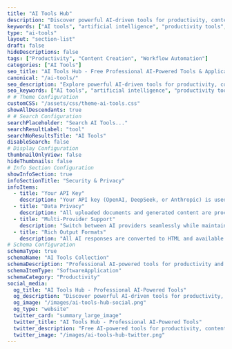 ```yaml
---
title: "AI Tools Hub"
description: "Discover powerful AI-driven tools for productivity, content creation, resumes, and professional dev. Free online AI tools to enhance workflow."
keywords: ["AI tools", "artificial intelligence", "productivity tools", "AI-powered applications", "resume builder", "content generator", "document summarizer", "free AI tools", "professional tools", "workflow automation"]
type: "ai-tools"
layout: "section-list"
draft: false
hideDescriptions: false
tags: ["Productivity", "Content Creation", "Workflow Automation"]
categories: ["AI Tools"]
seo_title: "AI Tools Hub - Free Professional AI-Powered Tools & Applications"
canonical: "/ai-tools/"
seo_description: "Explore powerful AI-driven tools for productivity, content creation, resume building, and professional development. Free online AI tools to enhance your workflow."
seo_keywords: ["AI tools", "artificial intelligence", "productivity tools", "AI-powered applications", "resume builder", "content generator", "document summarizer", "free AI tools", "professional tools", "workflow automation"]
# # Theme Configuration
customCSS: "/assets/css/theme-ai-tools.css"
showAllDescendants: true
# # Search Configuration
searchPlaceholder: "Search AI Tools..."
searchResultLabel: "tool"
searchNoResultsTitle: "AI Tools"
disableSearch: false
# Display Configuration
thumbnailOnlyView: false
hideThumbnails: false
# Info Section Configuration
showInfoSection: true
infoSectionTitle: "Security & Privacy"
infoItems:
  - title: "Your API Key"
    description: "Your API key (OpenAI, DeepSeek, or Anthropic) is used only for the current session and is never stored."
  - title: "Data Privacy"
    description: "All uploaded documents and generated content are processed securely and not retained after your session."
  - title: "Multi-Provider Support"
    description: "Switch between AI providers seamlessly while maintaining the same security standards across all services."
  - title: "Rich Output Formats"
    description: "All AI responses are converted to HTML and available for download in Markdown, HTML, and MD formats."
# Schema Configuration
schemaType: true
schemaName: "AI Tools Collection"
schemaDescription: "Professional AI-powered tools for productivity and workflow enhancement"
schemaItemType: "SoftwareApplication"
schemaCategory: "Productivity"
social_media:
  og_title: "AI Tools Hub - Professional AI-Powered Tools"
  og_description: "Discover powerful AI-driven tools for productivity, content creation, resume building, and professional development. Free online AI tools to enhance your workflow."
  og_image: "/images/ai-tools-hub-social.png"
  og_type: "website"
  twitter_card: "summary_large_image"
  twitter_title: "AI Tools Hub - Professional AI-Powered Tools"
  twitter_description: "Free AI-powered tools for productivity, content creation, and professional development. Enhance your workflow with our AI applications."
  twitter_image: "/images/ai-tools-hub-twitter.png"
---
```

